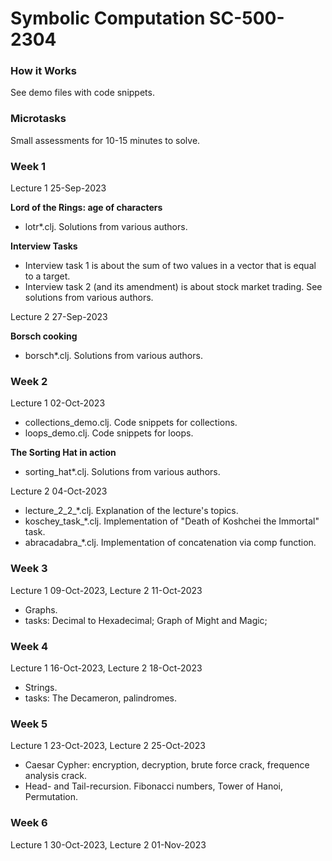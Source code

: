 # Symbolic Computation SC-500-2304

### How it Works ###

See demo files with code snippets.

### Microtasks ###

Small assessments for 10-15 minutes to solve.

### Week 1 ### 
Lecture 1 25-Sep-2023

**Lord of the Rings: age of characters**
* lotr*.clj. Solutions from various authors.

**Interview Tasks**
* Interview task 1 is about the sum of two values in a vector that is equal to a target.
* Interview task 2 (and its amendment) is about stock market trading.
See solutions from various authors.

Lecture 2 27-Sep-2023

**Borsch cooking**
* borsch*.clj. Solutions from various authors.

### Week 2 ### 

Lecture 1 02-Oct-2023

* collections_demo.clj. Code snippets for collections.
* loops_demo.clj. Code snippets for loops.

**The Sorting Hat in action**
* sorting_hat*.clj. Solutions from various authors.

Lecture 2 04-Oct-2023

* lecture_2_2_*.clj. Explanation of the lecture's topics.
* koschey_task_*.clj. Implementation of "Death of Koshchei the Immortal" task.
* abracadabra_*.clj. Implementation of concatenation via comp function.

### Week 3 ### 

Lecture 1 09-Oct-2023, Lecture 2 11-Oct-2023

* Graphs.
* tasks: Decimal to Hexadecimal; Graph of Might and Magic; 

### Week 4 ### 

Lecture 1 16-Oct-2023, Lecture 2 18-Oct-2023

* Strings.
* tasks: The Decameron, palindromes.

### Week 5 ### 

Lecture 1 23-Oct-2023, Lecture 2 25-Oct-2023

* Caesar Cypher: encryption, decryption, brute force crack, frequence analysis crack.
* Head- and Tail-recursion. Fibonacci numbers, Tower of Hanoi, Permutation.

### Week 6 ### 

Lecture 1 30-Oct-2023, Lecture 2 01-Nov-2023




